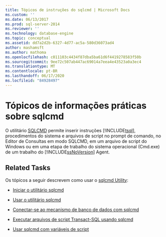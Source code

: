 ```yaml
---
title: Tópicos de instruções do sqlcmd | Microsoft Docs
ms.custom: ''
ms.date: 06/13/2017
ms.prod: sql-server-2014
ms.reviewer: ''
ms.technology: database-engine
ms.topic: conceptual
ms.assetid: dd7a2d2b-6327-4d77-ac5a-580d36073ad4
author: mashamsft
ms.author: mathoma
ms.openlocfilehash: c011103c4434f87dba5ba61d6f4419278583f50b
ms.sourcegitcommit: 9ee72c507ab447ac69014a7eea4e43523a0a3ec4
ms.translationtype: MT
ms.contentlocale: pt-BR
ms.lasthandoff: 06/17/2020
ms.locfileid: "84928497"
---
```

# <a name="sqlcmd-how-to-topics"></a>Tópicos de informações práticas sobre sqlcmd
   O utilitário [SQLCMD](../tools/sqlcmd-utility.md) permite inserir instruções [!INCLUDE[tsql](../includes/tsql-md.md)], procedimentos do sistema e arquivos de script no prompt de comando, no Editor de Consultas em modo SQLCMD, em um arquivo de script do Windows ou em uma etapa de trabalho do sistema operacional (Cmd.exe) de um trabalho do [!INCLUDE[ssNoVersion](../includes/ssnoversion-md.md)] Agent.  
  
## <a name="related-tasks"></a>Related Tasks  
 Os tópicos a seguir descrevem como usar o [sqlcmd Utility](../tools/sqlcmd-utility.md):  
  
-   [Iniciar o utilitário sqlcmd](../relational-databases/scripting/sqlcmd-start-the-utility.md)  
  
-   [Usar o utilitário sqlcmd](../relational-databases/scripting/sqlcmd-use-the-utility.md)  
  
-   [Conectar-se ao mecanismo de banco de dados com sqlcmd](../relational-databases/scripting/sqlcmd-connect-to-the-database-engine.md)  
  
-   [Executar arquivos de script Transact-SQL usando sqlcmd](../relational-databases/scripting/sqlcmd-run-transact-sql-script-files.md)  
  
-   [Usar sqlcmd com variáveis de script](../relational-databases/scripting/sqlcmd-use-with-scripting-variables.md)  
  
  
